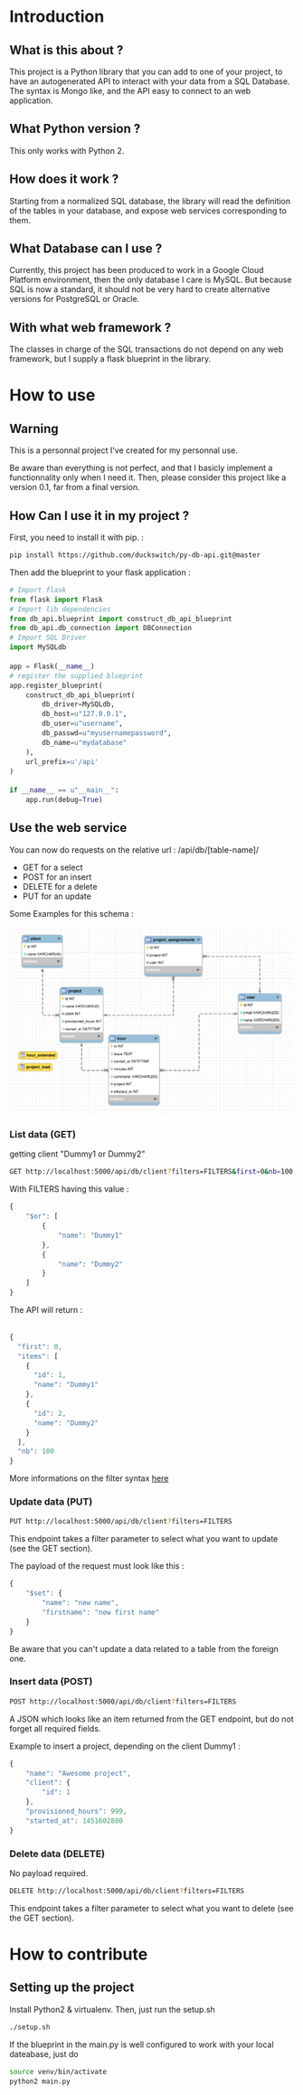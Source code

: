 
# Introduction

## What is this about ?

This project is a Python library that you can add to one of your project, to have an autogenerated API to interact with your data from a SQL Database.
The syntax is Mongo like, and the API easy to connect to an web application.

## What Python version ?

This only works with Python 2.

## How does it work ?

Starting from a normalized SQL database, the library will read the definition of the tables in your database, and expose web services corresponding to them.

## What Database can I use ?

Currently, this project has been produced to work in a Google Cloud Platform environment, then the only database I care is MySQL.
But because SQL is now a standard, it should not be very hard to create alternative versions for PostgreSQL or Oracle.

## With what web framework ?

The classes in charge of the SQL transactions do not depend on any web framework, but I supply a flask blueprint in the library.

# How to use 

## Warning

This is a personnal project I've created for my personnal use. 

Be aware than everything is not perfect, and that I basicly implement a functionnality only when I need it.
Then, please consider this project like a version 0.1, far from a final version.

## How Can I use it in my project ?

First, you need to install it with pip. :

```bash
pip install https://github.com/duckswitch/py-db-api.git@master
```

Then add the blueprint to your flask application :

```python
# Import flask
from flask import Flask
# Import lib dependencies
from db_api.blueprint import construct_db_api_blueprint
from db_api.db_connection import DBConnection
# Import SQL Driver
import MySQLdb

app = Flask(__name__)
# register the supplied blueprint
app.register_blueprint(
    construct_db_api_blueprint(
        db_driver=MySQLdb,
        db_host=u"127.0.0.1",
        db_user=u"username",
        db_passwd=u"myusernamepassword",
        db_name=u"mydatabase"
    ), 
    url_prefix=u'/api'
)

if __name__ == u"__main__":
    app.run(debug=True)
```

## Use the web service

You can now do requests on the relative url : /api/db/[table-name]/

- GET for a select
- POST for an insert
- DELETE for a delete
- PUT for an update

Some Examples for this schema : 

![Alt text](/schemas/hours-count-schema.png?raw=true "Hours count app schema")

### List data (GET)

getting client "Dummy1 or Dummy2"

```bash
GET http://localhost:5000/api/db/client?filters=FILTERS&first=0&nb=100
```
With FILTERS having this value : 
```javascript
{
    "$or": [
        {
            "name": "Dummy1"
        },
        {
            "name": "Dummy2"
        }
    ]
}
```

The API will return :

```javascript

{
  "first": 0,
  "items": [
    {
      "id": 1,
      "name": "Dummy1"
    },
    {
      "id": 2,
      "name": "Dummy2"
    }
  ],
  "nb": 100
}

```
More informations on the filter syntax [here](https://docs.mongodb.com/manual/reference/method/db.collection.find/)

### Update data (PUT)

```bash
PUT http://localhost:5000/api/db/client?filters=FILTERS
```

This endpoint takes a filter parameter to select what you want to update (see the GET section).

The payload of the request must look like this :

```javascript
{
    "$set": {
        "name": "new name",
        "firstname": "new first name"
    }
}
```

Be aware that you can't update a data related to a table from the foreign one.

### Insert data (POST)

```bash
POST http://localhost:5000/api/db/client?filters=FILTERS
```

A JSON which looks like an item returned from the GET endpoint, but do not forget all required fields.

Example to insert a project, depending on the client Dummy1 :

```javascript
{
    "name": "Awesome project",
    "client": {
        "id": 1
    },
    "provisioned_hours": 999,
    "started_at": 1451602800
}
```

### Delete data (DELETE)

No payload required.

```bash
DELETE http://localhost:5000/api/db/client?filters=FILTERS
```

This endpoint takes a filter parameter to select what you want to delete (see the GET section).

# How to contribute

## Setting up the project

Install Python2 & virtualenv. Then, just run the setup.sh

```bash
./setup.sh
```

If the blueprint in the main.py is well configured to work with your local dateabase, just do

```bash
source venv/bin/activate
python2 main.py
```